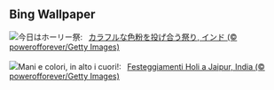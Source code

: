 ## Bing Wallpaper
![](https://www.bing.com/th?id=OHR.HoliColors_JA-JP6070846521_UHD.jpg&w=1000)今日はホーリー祭:&nbsp;&ensp;[カラフルな色粉を投げ合う祭り, インド (© powerofforever/Getty Images)](https://www.bing.com/th?id=OHR.HoliColors_JA-JP6070846521_UHD.jpg)
<br><br/>
![](https://www.bing.com/th?id=OHR.HoliColors_IT-IT0107913945_UHD.jpg&w=1000)Mani e colori, in alto i cuori!:&nbsp;&ensp;[Festeggiamenti Holi a Jaipur, India (© powerofforever/Getty Images)](https://www.bing.com/th?id=OHR.HoliColors_IT-IT0107913945_UHD.jpg)
<br><br/>
